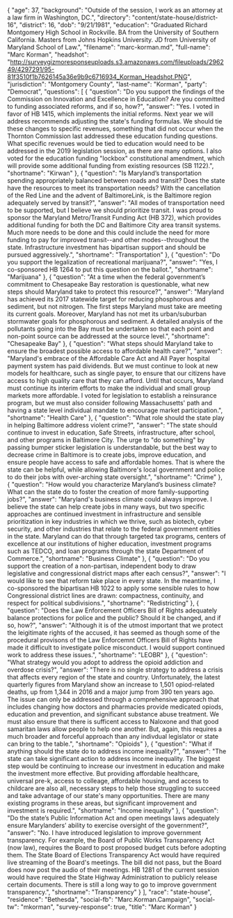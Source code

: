 {
  "age": 37,
  "background": "Outside of the session, I work as an attorney at a law firm in Washington, DC.",
  "directory": "content/state-house/district-16",
  "district": 16,
  "dob": "9/21/1981",
  "education": "Graduated Richard Montgomery High School in Rockville.  BA from the University of Southern California.  Masters from Johns Hopkins University.  JD from University of Maryland School of Law.",
  "filename": "marc-korman.md",
  "full-name": "Marc Korman",
  "headshot": "http://surveygizmoresponseuploads.s3.amazonaws.com/fileuploads/296249/4297291/95-81f3510f1b7626145a36e9b9c6716934_Korman_Headshot.PNG",
  "jurisdiction": "Montgomery County",
  "last-name": "Korman",
  "party": "Democrat",
  "questions": [
    {
      "question": "Do you support the findings of the Commission on Innovation and Excellence in Education? Are you committed to funding associated reforms, and if so, how?",
      "answer": "Yes. I voted in favor of HB 1415, which implements the initial reforms. Next year we will address recommends adjusting the state's funding formulas. We should tie these changes to specific revenues, something that did not occur when the Thornton Commission last addressed these education funding questions. What specific revenues would be tied to education would need to be addressed in the 2019 legislation session, as there are many options. I also voted for the education funding \"lockbox\" constitutional amendment, which will provide some additional funding from existing resources (SB 1122).",
      "shortname": "Kirwan"
    },
    {
      "question": "Is Maryland’s transportation spending appropriately balanced between roads and transit? Does the state have the resources to meet its transportation needs? With the cancellation of the Red Line and the advent of BaltimoreLink, is the Baltimore region adequately served by transit?",
      "answer": "All modes of transportation need to be supported, but I believe we should prioritize transit. I was proud to sponsor the Maryland Metro/Transit Funding Act (HB 372), which provides additional funding for both the DC and Baltimore City area transit systems. Much more needs to be done and this could include the need for more funding to pay for improved transit--and other modes--throughout the state. Infrastructure investment has bipartisan support and should be pursued aggressively.",
      "shortname": "Transportation"
    },
    {
      "question": "Do you support the legalization of recreational marijuana?",
      "answer": "Yes, I co-sponsored HB 1264 to put this question on the ballot.",
      "shortname": "Marijuana"
    },
    {
      "question": "At a time when the federal government’s commitment to Chesapeake Bay restoration is questionable, what new steps should Maryland take to protect this resource?",
      "answer": "Maryland has achieved its 2017 statewide target for reducing phosphorous and sediment, but not nitrogen. The first steps Maryland must take are meeting its current goals. Moreover, Maryland has not met its urban/suburban stormwater goals for phosphorous and sediment. A detailed analysis of the pollutants going into the Bay must be undertaken so that each point and non-point source can be addressed at the source level.",
      "shortname": "Chesapeake Bay"
    },
    {
      "question": "What steps should Maryland take to ensure the broadest possible access to affordable health care?",
      "answer": "Maryland's embrace of the Affordable Care Act and All Payer hospital payment system has paid dividends. But we must continue to look at new models for healthcare, such as single payer, to ensure that our citizens have access to high quality care that they can afford. Until that occurs, Maryland must continue its interim efforts to make the individual and small group markets more affordable. I voted for legislation to establish a reinsurance program, but we must also consider following Massachusetts' path and having a state level individual mandate to encourage market participation.",
      "shortname": "Health Care"
    },
    {
      "question": "What role should the state play in helping Baltimore address violent crime?",
      "answer": "The state should continue to invest in education, Safe Streets, infrastructure, after school, and other programs in Baltimore City. The urge to \"do something\" by passing bumper sticker legislation is understandable, but the best way to decrease crime in Baltimore is to create jobs, improve education, and ensure people have access to safe and affordable homes. That is where the state can be helpful, while allowing Baltimore's local government and police to do their jobs with over-arching state oversight.",
      "shortname": "Crime"
    },
    {
      "question": "How would you characterize Maryland’s business climate? What can the state do to foster the creation of more family-supporting jobs?",
      "answer": "Maryland's business climate could always improve. I believe the state can help create jobs in many ways, but two specific approaches are continued investment in infrastructure and sensible prioritization in key industries in which we thrive, such as biotech, cyber security, and other industries that relate to the federal government entities in the state. Maryland can do that through targeted tax programs, centers of excellence at our institutions of higher education, investment programs such as TEDCO, and loan programs through the state Department of Commerce.",
      "shortname": "Business Climate"
    },
    {
      "question": "Do you support the creation of a non-partisan, independent body to draw legislative and congressional district maps after each census?",
      "answer": "I would like to see that reform take place in every state. In the meantime, I co-sponsored the bipartisan HB 1022 to apply some sensible rules to how Congressional district lines are drawn: compactness, continuity, and respect for political subdivisions.",
      "shortname": "Redistricting"
    },
    {
      "question": "Does the Law Enforcement Officers Bill of Rights adequately balance protections for police and the public? Should it be changed, and if so, how?",
      "answer": "Although it is of the utmost important that we protect the leigitimate rights of the accused, it has seemed as though some of the procedural provisons of the Law Enforcemnt Officers Bill of Rights have made it difficult to investigate police misconduct. I would support continued work to address these issues.",
      "shortname": "LEOBR"
    },
    {
      "question": "What strategy would you adopt to address the opioid addiction and overdose crisis?",
      "answer": "There is no single strategy to address a crisis that affects every region of the state and country. Unfortunately, the latest quarterly figures from Maryland show an increase to 1,501 opiod-related deaths, up from 1,344 in 2016 and a major jump from 390 ten years ago. The issue can only be addressed through a comprehensive approach that includes changing how doctors and pharmacies provide medicated opiods, education and prevention, and significant substance abuse treatment. We must also ensure that there is sufficent access to Naloxone and that good samaritan laws allow people to help one another. But, again, this requires a much broader and forceful approach than any indivdual legislator or state can bring to the table.",
      "shortname": "Opioids"
    },
    {
      "question": "What if anything should the state do to address income inequality?",
      "answer": "The state can take significant action to address income inequality.  The biggest step would be continuing to increase our investment in education and make the investment more effective. But providing affordable healthcare, universal pre-k, access to colleage, affordable housing, and access to childcare are also all, necessary steps to help those struggling to succeed and take advantage of our state's many opportunities.  There are many existing programs in these areas, but significant improvement and investment is required.",
      "shortname": "Income inequality"
    },
    {
      "question": "Do the state’s Public Information Act and open meetings laws adequately ensure Marylanders’ ability to exercise oversight of the government?",
      "answer": "No. I have introduced legislation to improve government transparency. For example, the Board of Public Works Transparency Act (now law), requires the Board to post proposed budget cuts before adopting them.  The State Board of Elections Transparency Act would have required live streaming of the Board's meetings.  The bill did not pass, but the Board does now post the audio of their meetings.  HB 1281 of the current session would have required the State Highway Administration to publicly release certain documents.  There is still a long way to go to improve government transparency.",
      "shortname": "Transparency"
    }
  ],
  "race": "state-house",
  "residence": "Bethesda",
  "social-fb": "Marc.Korman.Campaign",
  "social-tw": "mkorman",
  "survey-response": true,
  "title": "Marc Korman"
}
